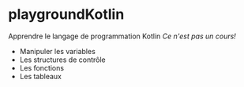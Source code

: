 # playgroundKotlin

Apprendre le langage de programmation Kotlin *Ce n'est pas un cours!*

- Manipuler les variables
- Les structures de contrôle
- Les fonctions
- Les tableaux